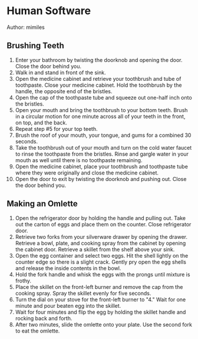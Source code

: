 # Human Software

Author: mimiles

## Brushing Teeth

  1. Enter your bathroom by twisting the doorknob and opening the door. Close the door behind you.
  2. Walk in and stand in front of the sink.
  3. Open the medicine cabinet and retrieve your toothbrush and tube of toothpaste. Close your medicine cabinet. Hold the toothbrush by the handle, the opposite end of the bristles.
  4. Open the cap of the toothpaste tube and squeeze out one-half inch onto the bristles. 
  5. Open your mouth and bring the toothbrush to your bottom teeth. Brush in a circular motion for one minute across all of your teeth in the front, on top, and the back.
  6. Repeat step #5 for your top teeth.
  7. Brush the roof of your mouth, your tongue, and gums for a combined 30 seconds.
  8. Take the toothbrush out of your mouth and turn on the cold water faucet to rinse the toothpaste from the bristles. Rinse and gargle water in your mouth as well until there is no toothpaste remaining.
  9. Open the medicine cabinet, place your toothbrush and toothpaste tube where they were originally and close the medicine cabinet.
  10. Open the door to exit by twisting the doorknob and pushing out. Close the door behind you.
  
  ## Making an Omlette

  1. Open the refrigerator door by holding the handle and pulling out. Take out the carton of eggs and place them on the counter. Close refrigerator door.
  2. Retrieve two forks from your silverware drawer by opening the drawer. Retrieve a bowl, plate, and cooking spray from the cabinet by opening the cabinet door. Retrieve a skillet from the shelf above your sink.
  3. Open the egg container and select two eggs. Hit the shell lightly on the counter edge so there is a slight crack. Gently pry open the egg shells and release the inside contents in the bowl.
  4. Hold the fork handle and whisk the eggs with the prongs until mixture is frothy.
  5. Place the skillet on the front-left burner and remove the cap from the cooking spray. Spray the skillet evenly for five seconds.
  6. Turn the dial on your stove for the front-left burner to "4." Wait for one minute and pour beaten egg into the skillet.
  7. Wait for four minutes and flip the egg by holding the skillet handle and rocking back and forth.
  8. After two minutes, slide the omlette onto your plate. Use the second fork to eat the omlette.
